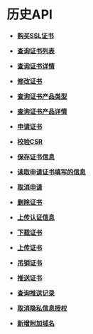 # 历史API<a name="scm_02_0013"></a>

-   **[购买SSL证书](购买SSL证书.md)**  

-   **[查询证书列表](查询证书列表-0.md)**  

-   **[查询证书详情](查询证书详情.md)**  

-   **[修改证书](修改证书.md)**  

-   **[查询证书产品类型](查询证书产品类型.md)**  

-   **[查询证书产品详情](查询证书产品详情.md)**  

-   **[申请证书](申请证书.md)**  

-   **[校验CSR](校验CSR.md)**  

-   **[保存证书信息](保存证书信息.md)**  

-   **[读取申请证书填写的信息](读取申请证书填写的信息.md)**  

-   **[取消申请](取消申请.md)**  

-   **[删除证书](删除证书-1.md)**  

-   **[上传认证信息](上传认证信息.md)**  

-   **[下载证书](下载证书.md)**  

-   **[上传证书](上传证书.md)**  

-   **[吊销证书](吊销证书.md)**  

-   **[推送证书](推送证书-2.md)**  

-   **[查询推送记录](查询推送记录.md)**  

-   **[取消隐私信息授权](取消隐私信息授权.md)**  

-   **[新增附加域名](新增附加域名.md)**  


